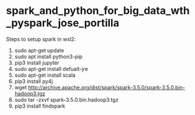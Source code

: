 # spark_and_python_for_big_data_wth_pyspark_jose_portilla


Steps to setup spark in wsl2:

1) sudo apt-get update
2) sudo apt install python3-pip
3) pip3 install jupyter
4) sudo apt-get install defualt-jre
5) sudo apt-get install scala
6) pip3 install py4j
7) wget http://archive.apache.org/dist/spark/spark-3.5.0/spark-3.5.0.bin-hadoop3.tgz
8) sudo tar -zxvf spark-3.5.0.bin.hadoop3.tgz
9) pip3 install findspark